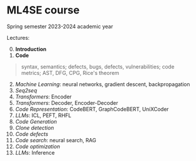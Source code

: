 # ML4SE course

Spring semester 2023-2024 academic year

Lectures:

0. **Introduction**
1. **Code**
> syntax, semantics; defects, bugs, defects, vulnerabilities; code metrics; AST, DFG, CPG, Rice's theorem
2. *Machine Learning*: neural networks, gradient descent, backpropagation
3. *Seq2seq*
4. *Transformers*: Encoder
5. *Transformers*: Decoder, Encoder-Decoder
6. *Code Representation*: CodeBERT, GraphCodeBERT, UniXCoder
7. *LLMs*: ICL, PEFT, RHFL
8. *Code Generation*
9. *Clone detection*
10. *Code defects*
11. *Code search*: neural search, RAG
12. *Code optimization*
13. *LLMs*: Inference
